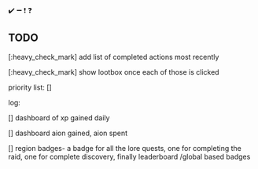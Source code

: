 <!--a checkbox list-->

:heavy_check_mark: :heavy_minus_sign: :heavy_exclamation_mark: :question:

## TODO

[:heavy_check_mark] add list of completed actions most recently

[:heavy_check_mark] show lootbox once each of those is clicked

priority list:
    [] 


log:


[] dashboard of xp gained daily

[] dashboard aion gained, aion spent

[] region badges- a badge for all the lore quests, one for completing the raid, one for complete discovery, finally leaderboard /global based badges


